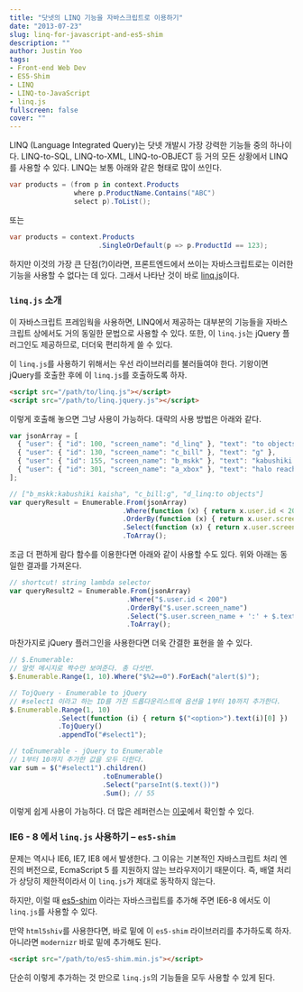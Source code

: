 ```yaml
---
title: "닷넷의 LINQ 기능을 자바스크립트로 이용하기"
date: "2013-07-23"
slug: linq-for-javascript-and-es5-shim
description: ""
author: Justin Yoo
tags:
- Front-end Web Dev
- ES5-Shim
- LINQ
- LINQ-to-JavaScript
- linq.js
fullscreen: false
cover: ""
---
```


LINQ (Language Integrated Query)는 닷넷 개발시 가장 강력한 기능들 중의 하나이다. LINQ-to-SQL, LINQ-to-XML, LINQ-to-OBJECT 등 거의 모든 상황에서 LINQ를 사용할 수 있다. LINQ는 보통 아래와 같은 형태로 많이 쓰인다.

```csharp
var products = (from p in context.Products
                where p.ProductName.Contains("ABC")
                select p).ToList();

```

또는

```csharp
var products = context.Products
                      .SingleOrDefault(p => p.ProductId == 123);

```

하지만 이것의 가장 큰 단점(?)이라면, 프론트엔드에서 쓰이는 자바스크립트로는 이러한 기능을 사용할 수 없다는 데 있다. 그래서 나타난 것이 바로 [linq.js](http://linqjs.codeplex.com)이다.

### `linq.js` 소개

이 자바스크립트 프레임웍을 사용하면, LINQ에서 제공하는 대부분의 기능들을 자바스크립트 상에서도 거의 동일한 문법으로 사용할 수 있다. 또한, 이 `linq.js`는 jQuery 플러그인도 제공하므로, 더더욱 편리하게 쓸 수 있다.

이 `linq.js`를 사용하기 위해서는 우선 라이브러리를 불러들여야 한다. 기왕이면 jQuery를 호출한 후에 이 `linq.js`를 호출하도록 하자.

```html
<script src="/path/to/linq.js"></script>
<script src="/path/to/linq.jquery.js"></script>

```

이렇게 호출해 놓으면 그냥 사용이 가능하다. 대략의 사용 방법은 아래와 같다.

```js
var jsonArray = [
  { "user": { "id": 100, "screen_name": "d_linq" }, "text": "to objects" },
  { "user": { "id": 130, "screen_name": "c_bill" }, "text": "g" },
  { "user": { "id": 155, "screen_name": "b_mskk" }, "text": "kabushiki kaisha" },
  { "user": { "id": 301, "screen_name": "a_xbox" }, "text": "halo reach" }
];

// ["b_mskk:kabushiki kaisha", "c_bill:g", "d_linq:to objects"]
var queryResult = Enumerable.From(jsonArray)
                            .Where(function (x) { return x.user.id < 200 })
                            .OrderBy(function (x) { return x.user.screen_name })
                            .Select(function (x) { return x.user.screen_name + ':' + x.text })
                            .ToArray();

```

조금 더 편하게 람다 함수를 이용한다면 아래와 같이 사용할 수도 있다. 위와 아래는 동일한 결과를 가져온다.

```js
// shortcut! string lambda selector
var queryResult2 = Enumerable.From(jsonArray)
                             .Where("$.user.id < 200")
                             .OrderBy("$.user.screen_name")
                             .Select("$.user.screen_name + ':' + $.text")
                             .ToArray();

```

마찬가지로 jQuery 플러그인을 사용한다면 더욱 간결한 표현을 쓸 수 있다.

```js
// $.Enumerable:
// 알럿 메시지로 짝수만 보여준다. 총 다섯번.
$.Enumerable.Range(1, 10).Where("$%2==0").ForEach("alert($)");

// TojQuery - Enumerable to jQuery
// #select1 이라고 하는 ID를 가진 드롭다운리스트에 옵션을 1부터 10까지 추가한다.
$.Enumerable.Range(1, 10)
            .Select(function (i) { return $("<option>").text(i)[0] })
            .TojQuery()
            .appendTo("#select1");

// toEnumerable - jQuery to Enumerable
// 1부터 10까지 추가한 값을 모두 더한다.
var sum = $("#select1").children()
                       .toEnumerable()
                       .Select("parseInt($.text())")
                       .Sum(); // 55

```

이렇게 쉽게 사용이 가능하다. 더 많은 레퍼런스는 [이곳](http://neue.cc/reference.htm)에서 확인할 수 있다.

### IE6 - 8 에서 `linq.js` 사용하기 – `es5-shim`

문제는 역시나 IE6, IE7, IE8 에서 발생한다. 그 이유는 기본적인 자바스크립트 처리 엔진의 버전으로, EcmaScript 5 를 지원하지 않는 브라우저이기 때문이다. 즉, 배열 처리가 상당히 제한적이라서 이 `linq.js`가 제대로 동작하지 않는다.

하지만, 이럴 때 [es5-shim](https://github.com/kriskowal/es5-shim) 이라는 자바스크립트를 추가해 주면 IE6-8 에서도 이 `linq.js`를 사용할 수 있다.

만약 `html5shiv`를 사용한다면, 바로 밑에 이 `es5-shim` 라이브러리를 추가하도록 하자. 아니라면 `modernizr` 바로 밑에 추가해도 된다.

```html
<script src="/path/to/es5-shim.min.js"></script>

```

단순히 이렇게 추가하는 것 만으로 `linq.js`의 기능들을 모두 사용할 수 있게 된다.
